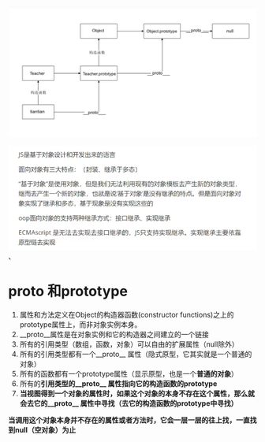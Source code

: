 

![image.png](./assets/1647527962096-566997bf-e753-4b2d-a36b-4abfd05027b2.png)

![image.png](./assets/1647526934270-48252afa-6dda-41ee-9ccf-3f0e615d62c2.png)、


# __proto__ 和prototype

1. 属性和方法定义在Object的构造器函数(constructor functions)之上的prototype属性上，而非对象实例本身。
1. __proto__属性是在对象实例和它的构造器之间建立的一个链接
1. 所有的引用类型（数组，函数，对象）可以自由的扩展属性（null除外）
1. 所有的引用类型都有一个__proto__ 属性（隐式原型，它其实就是一个普通的对象）
1. 所有的函数都有一个prototype属性（显示原型，也是一个**普通的对象**）
1. 所有的**引用类型的__proto__ 属性指向它的构造函数的prototype**
1. **当视图得到一个对象的属性时，如果这个对象的本身不存在这个属性，那么就会去它的__proto__ 属性中寻找（去它的构造函数的prototype中寻找）**



**当调用这个对象本身并不存在的属性或者方法时，它会一层一层的往上找，一直找到null（空对象）为止**

